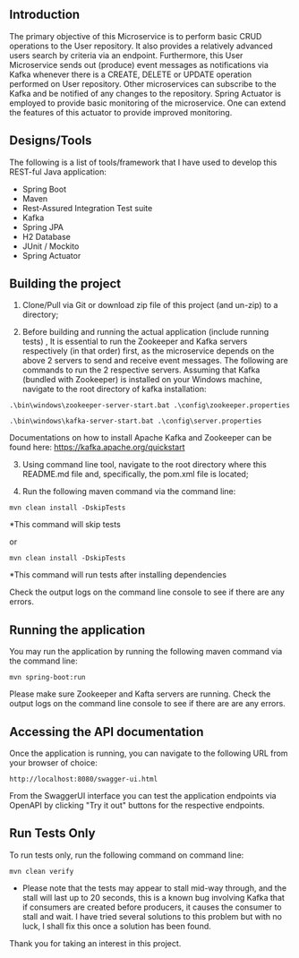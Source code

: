 ## Introduction
The primary objective of this Microservice is to perform basic CRUD
operations to the User repository. It also provides a relatively 
advanced users search by criteria via an endpoint.
Furthermore, this User Microservice sends out (produce) event 
messages as notifications via Kafka whenever there is a CREATE, 
DELETE or UPDATE operation performed on User repository. Other 
microservices can subscribe to the Kafka and be notified of any
changes to the repository.
Spring Actuator is employed to provide basic monitoring of the
microservice. One can extend the features of this actuator to
provide improved monitoring. 

## Designs/Tools
The following is a list of tools/framework that I have used to 
develop this REST-ful Java application:
- Spring Boot
- Maven
- Rest-Assured Integration Test suite
- Kafka
- Spring JPA
- H2 Database
- JUnit / Mockito
- Spring Actuator

## Building the project
1) Clone/Pull via Git or download zip file of this project (and un-zip) 
to a directory;


2) Before building and running the actual application (include running 
tests) , It is essential to run the Zookeeper and Kafka servers 
respectively (in that order) first, as the microservice depends on the 
above 2 servers to send and receive event messages. The following are 
commands to run the 2 respective servers.
Assuming that Kafka (bundled with Zookeeper) is installed on your 
Windows machine, navigate to the root directory of kafka installation:

``.\bin\windows\zookeeper-server-start.bat .\config\zookeeper.properties``

``.\bin\windows\kafka-server-start.bat .\config\server.properties``


Documentations on how to install Apache Kafka and Zookeeper can be found here:
https://kafka.apache.org/quickstart

3) Using command line tool, navigate to the root directory where this
README.md file and, specifically, the pom.xml file is located;


4) Run the following maven command via the command line:

``mvn clean install -DskipTests``

*This command will skip tests

or 

``mvn clean install -DskipTests``

*This command will run tests after installing dependencies

Check the output logs on the command line console to see if there are
any errors.

## Running the application
You may run the application by running the following maven command via 
the command line:

``mvn spring-boot:run``

Please make sure Zookeeper and Kafta servers are running. Check the 
output logs on the command line console to see if there are
are any errors.

## Accessing the API documentation
Once the application is running, you can navigate to the following URL
from your browser of choice:

``http://localhost:8080/swagger-ui.html``

From the SwaggerUI interface you can test the application endpoints
via OpenAPI by clicking "Try it out" buttons for the respective
endpoints.

## Run Tests Only
To run tests only, run the following command on command line:

``mvn clean verify``

* Please note that the tests may appear to stall mid-way through, and
the stall will last up to 20 seconds, this is a known bug involving
Kafka that if consumers are created before producers, it causes the
consumer to stall and wait. I have tried several solutions to this
problem but with no luck, I shall fix this once a solution has been
found.



Thank you for taking an interest in this project.

